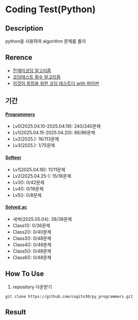 # Coding Test(Python)

## Description
python을 사용하여 algorithm 문제를 풀이

## Rerence
- [잔재미코딩 알고리즘](https://www.fun-coding.org/post/funcodingcodes.html)
- [코딩테스트 필수 알고리즘](https://www.youtube.com/playlist?list=PLi-xJrVzQaxXC2Aausv_6mlOZZ2g2J6YB)
- [이것이 취업을 위한 코딩 테스트다 with 파이썬](https://www.youtube.com/playlist?list=PLRx0vPvlEmdAghTr5mXQxGpHjWqSz0dgC)

## 기간
#### [Programmers](https://school.programmers.co.kr/learn/challenges?order=recent)
- Lv0(2025.04.10-2025.04.19): 240/240문제
- Lv1(2025.04.15-2025.04.20): 86/86문제
- Lv2(2025.): 16/113문제
- Lv3(2025.): 1/75문제

#### [Softeer](https://softeer.ai/practice)
- Lv1(2025.04.16): 11/11문제
- Lv2(2025.04.25-): 15/16문제
- Lv3(): 0/42문제
- Lv4(): 0/16문제
- Lv5(): 0/8문제

#### [Solved.ac](https://solved.ac/)
- 새싹(2025.05.04): 38/38문제
- Class1(): 0/36문제
- Class2(): 0/40문제
- Class3(): 0/48문제
- Class4(): 0/48문제
- Class5(): 0/48문제
- Class6(): 0/48문제

## How To Use
1) repository 다운받기
```
git clone https://github.com/cogito30/py_programmers.git
```

## Result
